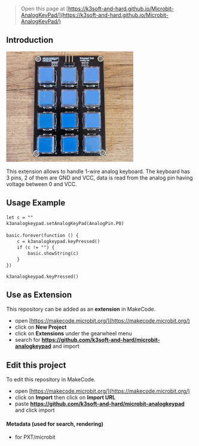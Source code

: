 
> Open this page at [https://k3soft-and-hard.github.io/Microbit-AnalogKeyPad/](https://k3soft-and-hard.github.io/Microbit-AnalogKeyPad/)

## Introduction

![icon](https://github.com/k3soft-and-hard/Microbit-AnalogKeyPad/raw/master/icon.png)

This extension allows to handle 1-wire analog keyboard. The keyboard has 3 pins, 2 of them are GND and VCC, data is read from the analog pin having voltage between 0 and VCC. 

## Usage Example
```blocks
let c = ""
k3analogkeypad.setAnalogKeyPad(AnalogPin.P0)

basic.forever(function () {
    c = k3analogkeypad.keyPressed()
    if (c != "") {
        basic.showString(c)
    }
})
```

```sig
k3analogkeypad.keyPressed()
```

## Use as Extension

This repository can be added as an **extension** in MakeCode.

* open [https://makecode.microbit.org/](https://makecode.microbit.org/)
* click on **New Project**
* click on **Extensions** under the gearwheel menu
* search for **https://github.com/k3soft-and-hard/microbit-analogkeypad** and import

## Edit this project

To edit this repository in MakeCode.

* open [https://makecode.microbit.org/](https://makecode.microbit.org/)
* click on **Import** then click on **Import URL**
* paste **https://github.com/k3soft-and-hard/microbit-analogkeypad** and click import

#### Metadata (used for search, rendering)

* for PXT/microbit
<script src="https://makecode.com/gh-pages-embed.js"></script><script>makeCodeRender("{{ site.makecode.home_url }}", "{{ site.github.owner_name }}/{{ site.github.repository_name }}");</script>
